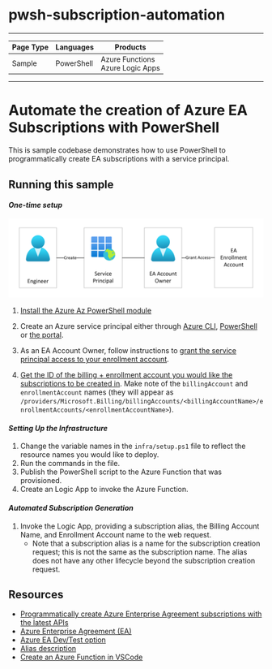 # pwsh-subscription-automation


---

| Page Type | Languages     | Products |
|-----------|-----------|------------|
| Sample    | PowerShell    | Azure Functions <br> Azure Logic Apps |

---

# Automate the creation of Azure EA Subscriptions with PowerShell

This is sample codebase demonstrates how to use PowerShell to programmatically create EA subscriptions with a service principal.

## Running this sample

#### _*One-time setup*_
![Setup](/docs/images/onetimesetup.png)

1. [Install the Azure Az PowerShell module](https://docs.microsoft.com/en-us/powershell/azure/install-az-ps?view=azps-8.3.0)
1. Create an Azure service principal either through
    [Azure CLI](https://docs.microsoft.com/cli/azure/create-an-azure-service-principal-azure-cli?toc=%2fazure%2fazure-resource-manager%2ftoc.json),
    [PowerShell](https://docs.microsoft.com/azure/azure-resource-manager/resource-group-authenticate-service-principal/)
    or [the portal](https://docs.microsoft.com/azure/azure-resource-manager/resource-group-create-service-principal-portal/).

2. As an EA Account Owner, follow instructions to [grant the service principal access to your enrollment account](https://docs.microsoft.com/en-us/azure/cost-management-billing/manage/assign-roles-azure-service-principals).

3. [Get the ID of the billing + enrollment account you would like the subscriptions to be created in](https://docs.microsoft.com/en-us/azure/cost-management-billing/manage/programmatically-create-subscription-enterprise-agreement?tabs=rest#find-accounts-you-have-access-to). Make note of the ```billingAccount``` and ```enrollmentAccount``` names (they will appear as ```/providers/Microsoft.Billing/billingAccounts/<billingAccountName>/enrollmentAccounts/<enrollmentAccountName>```).

#### _*Setting Up the Infrastructure*_
1. Change the variable names in the ```infra/setup.ps1``` file to reflect the resource names you would like to deploy.
2. Run the commands in the file.
3. Publish the PowerShell script to the Azure Function that was provisioned.
4. Create an Logic App to invoke the Azure Function.

#### _*Automated Subscription Generation*_

1. Invoke the Logic App, providing a subscription alias, the Billing Account Name, and Enrollment Account name to the web request. 
    - Note that a subscription alias is a name for the subscription creation request; this is not the same as the subscription name. The alias does not have any other lifecycle beyond the subscription creation request. 

## Resources

* [Programmatically create Azure Enterprise Agreement subscriptions with the latest APIs](https://docs.microsoft.com/en-us/azure/cost-management-billing/manage/programmatically-create-subscription-enterprise-agreement?tabs=azure-cli)
* [Azure Enterprise Agreement (EA)](https://azure.microsoft.com/pricing/enterprise-agreement/)
* [Azure EA Dev/Test option](https://azure.microsoft.com/offers/ms-azr-0148p/)
* [Alias description](https://docs.microsoft.com/en-us/rest/api/subscription/2020-09-01/alias/create?tabs=HTTP#uri-parameters)
* [Create an Azure Function in VSCode](https://docs.microsoft.com/en-us/azure/azure-functions/create-first-function-vs-code-csharp?tabs=in-process)